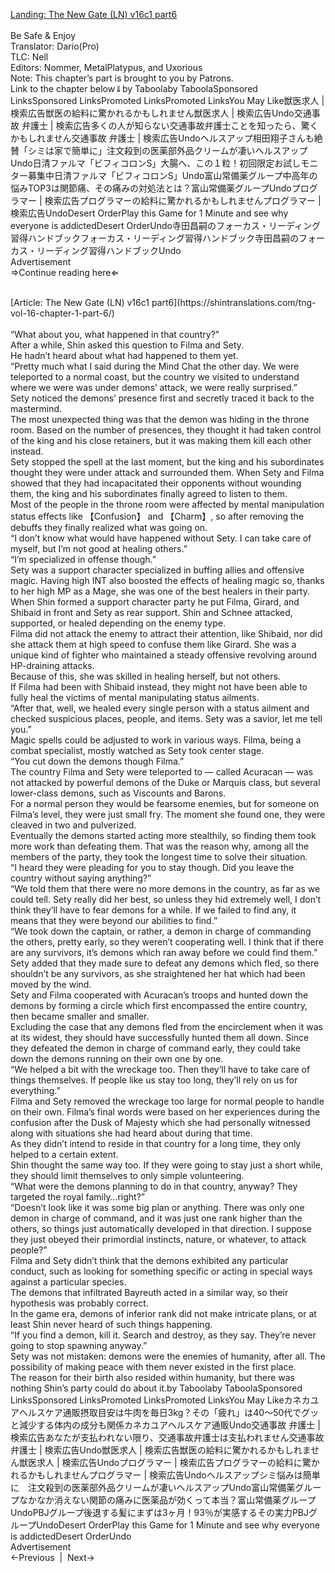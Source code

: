 [Landing: The New Gate (LN) v16c1 part6](https://shintranslations.com/2020/05/the-new-gate-vol-16-chapter-1-part-6/?utm_source=rss&utm_medium=rss&utm_campaign=the-new-gate-vol-16-chapter-1-part-6)
<br/><br/>
Be Safe & Enjoy <br/>
Translator: Dario(Pro)<br/>
TLC: Nell<br/>
Editors: Nommer, MetalPlatypus, and Uxorious<br/>
Note: This chapter’s part is brought to you by Patrons.<br/>
Link to the chapter below⇓by Taboolaby TaboolaSponsored LinksSponsored LinksPromoted LinksPromoted LinksYou May Like獣医求人 | 検索広告獣医の給料に驚かれるかもしれません獣医求人 | 検索広告Undo交通事故 弁護士 | 検索広告多くの人が知らない交通事故弁護士ことを知ったら、驚くかもしれません交通事故 弁護士 | 検索広告Undoヘルスアップ相田翔子さんも絶賛「シミは家で簡単に」注文殺到の医薬部外品クリームが凄いヘルスアップUndo日清ファルマ「ビフィコロンS」大腸へ、この１粒！初回限定お試しモニター募集中日清ファルマ「ビフィコロンS」Undo富山常備薬グループ中高年の悩みTOP3は関節痛、その痛みの対処法とは？富山常備薬グループUndoプログラマー | 検索広告プログラマーの給料に驚かれるかもしれませんプログラマー | 検索広告UndoDesert OrderPlay this Game for 1 Minute and see why everyone is addictedDesert OrderUndo寺田昌嗣のフォーカス・リーディング習得ハンドブックフォーカス・リーディング習得ハンドブック寺田昌嗣のフォーカス・リーディング習得ハンドブックUndo<br/>
Advertisement<br/>
⇒Continue reading here⇐<br/>

<br/>
[Article: The New Gate (LN) v16c1 part6](https://shintranslations.com/tng-vol-16-chapter-1-part-6/)
<br/><br/>
“What about you, what happened in that country?”<br/>
After a while, Shin asked this question to Filma and Sety.<br/>
He hadn’t heard about what had happened to them yet.<br/>
“Pretty much what I said during the Mind Chat the other day. We were teleported to a normal coast, but the country we visited to understand where we were was under demons’ attack, we were really surprised.”<br/>
Sety noticed the demons’ presence first and secretly traced it back to the mastermind.<br/>
The most unexpected thing was that the demon was hiding in the throne room. Based on the number of presences, they thought it had taken control of the king and his close retainers, but it was making them kill each other instead.<br/>
Sety stopped the spell at the last moment, but the king and his subordinates thought they were under attack and surrounded them. When Sety and Filma showed that they had incapacitated their opponents without wounding them, the king and his subordinates finally agreed to listen to them.<br/>
Most of the people in the throne room were affected by mental manipulation status effects like 【Confusion】 and 【Charm】, so after removing the debuffs they finally realized what was going on.<br/>
“I don’t know what would have happened without Sety. I can take care of myself, but I’m not good at healing others.”<br/>
“I’m specialized in offense though.”<br/>
Sety was a support character specialized in buffing allies and offensive magic. Having high INT also boosted the effects of healing magic so, thanks to her high MP as a Mage, she was one of the best healers in their party.<br/>
When Shin formed a support character party he put Filma, Girard, and Shibaid in front and Sety as rear support. Shin and Schnee attacked, supported, or healed depending on the enemy type.<br/>
Filma did not attack the enemy to attract their attention, like Shibaid, nor did she attack them at high speed to confuse them like Girard. She was a unique kind of fighter who maintained a steady offensive revolving around HP-draining attacks.<br/>
Because of this, she was skilled in healing herself, but not others.<br/>
If Filma had been with Shibaid instead, they might not have been able to fully heal the victims of mental manipulating status ailments.<br/>
“After that, well, we healed every single person with a status ailment and checked suspicious places, people, and items. Sety was a savior, let me tell you.”<br/>
Magic spells could be adjusted to work in various ways. Filma, being a combat specialist, mostly watched as Sety took center stage.<br/>
“You cut down the demons though Filma.”<br/>
The country Filma and Sety were teleported to — called Acuracan — was not attacked by powerful demons of the Duke or Marquis class, but several lower-class demons, such as Viscounts and Barons.<br/>
For a normal person they would be fearsome enemies, but for someone on Filma’s level, they were just small fry. The moment she found one, they were cleaved in two and pulverized.<br/>
Eventually the demons started acting more stealthily, so finding them took more work than defeating them. That was the reason why, among all the members of the party, they took the longest time to solve their situation.<br/>
“I heard they were pleading for you to stay though. Did you leave the country without saying anything?”<br/>
“We told them that there were no more demons in the country, as far as we could tell. Sety really did her best, so unless they hid extremely well, I don’t think they’ll have to fear demons for a while. If we failed to find any, it means that they were beyond our abilities to find.”<br/>
“We took down the captain, or rather, a demon in charge of commanding the others, pretty early, so they weren’t cooperating well. I think that if there are any survivors, it’s demons which ran away before we could find them.”<br/>
Sety added that they made sure to defeat any demons which fled, so there shouldn’t be any survivors, as she straightened her hat which had been moved by the wind.<br/>
Sety and Filma cooperated with Acuracan’s troops and hunted down the demons by forming a circle which first encompassed the entire country, then became smaller and smaller.<br/>
Excluding the case that any demons fled from the encirclement when it was at its widest, they should have successfully hunted them all down. Since they defeated the demon in charge of command early, they could take down the demons running on their own one by one.<br/>
“We helped a bit with the wreckage too. Then they’ll have to take care of things themselves. If people like us stay too long, they’ll rely on us for everything.”<br/>
Filma and Sety removed the wreckage too large for normal people to handle on their own. Filma’s final words were based on her experiences during the confusion after the Dusk of Majesty which she had personally witnessed along with situations she had heard about during that time.<br/>
As they didn’t intend to reside in that country for a long time, they only helped to a certain extent.<br/>
Shin thought the same way too. If they were going to stay just a short while, they should limit themselves to only simple volunteering.<br/>
“What were the demons planning to do in that country, anyway? They targeted the royal family…right?”<br/>
“Doesn’t look like it was some big plan or anything. There was only one demon in charge of command, and it was just one rank higher than the others, so things just automatically developed in that direction. I suppose they just obeyed their primordial instincts, nature, or whatever, to attack people?”<br/>
Filma and Sety didn’t think that the demons exhibited any particular conduct, such as looking for something specific or acting in special ways against a particular species.<br/>
The demons that infiltrated Bayreuth acted in a similar way, so their hypothesis was probably correct.<br/>
In the game era, demons of inferior rank did not make intricate plans, or at least Shin never heard of such things happening.<br/>
“If you find a demon, kill it. Search and destroy, as they say. They’re never going to stop spawning anyway.”<br/>
Sety was not mistaken: demons were the enemies of humanity, after all. The possibility of making peace with them never existed in the first place.<br/>
The reason for their birth also resided within humanity, but there was nothing Shin’s party could do about it.by Taboolaby TaboolaSponsored LinksSponsored LinksPromoted LinksPromoted LinksYou May Likeカネカユアヘルスケア通販摂取目安は牛肉を毎日3kg？その「疲れ」は40～50代でグッと減少する体内の成分も関係カネカユアヘルスケア通販Undo交通事故 弁護士 | 検索広告あなたが支払われない限り、交通事故弁護士は支払われません交通事故 弁護士 | 検索広告Undo獣医求人 | 検索広告獣医の給料に驚かれるかもしれません獣医求人 | 検索広告Undoプログラマー | 検索広告プログラマーの給料に驚かれるかもしれませんプログラマー | 検索広告Undoヘルスアップシミ悩みは簡単に　注文殺到の医薬部外品クリームが凄いヘルスアップUndo富山常備薬グループなかなか消えない関節の痛みに医薬品が効くって本当？富山常備薬グループUndoPBJグループ後退する髪にまずは3ヶ月！93％が実感するその実力PBJグループUndoDesert OrderPlay this Game for 1 Minute and see why everyone is addictedDesert OrderUndo<br/>
Advertisement<br/>
←Previous  |  Next→<br/>
